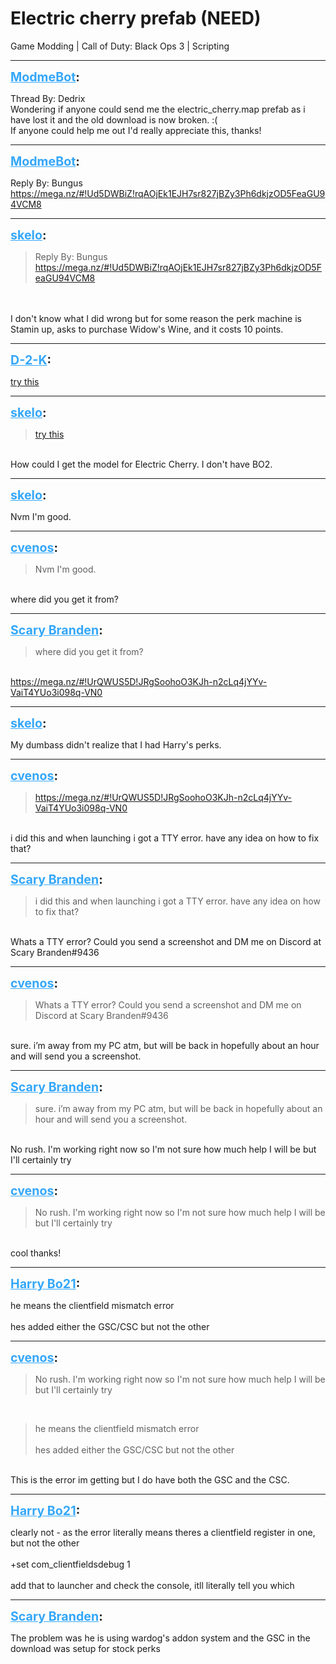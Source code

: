 # Electric cherry prefab (NEED)
Game Modding | Call of Duty: Black Ops 3 | Scripting

---
<strong style="font-size: 1.4em;"><span style="text-decoration: underline;text-decoration-color: #34a7f9;"><span style="color:#34a7f9;">ModmeBot</span></span>:</strong>

<p>Thread By: Dedrix<br />Wondering if anyone could send me the electric_cherry.map prefab as i have lost it and the old download is now broken. :(<br />If anyone could help me out I&#39;d really appreciate this, thanks!</p>

---
<strong style="font-size: 1.4em;"><span style="text-decoration: underline;text-decoration-color: #34a7f9;"><span style="color:#34a7f9;">ModmeBot</span></span>:</strong>

<p>Reply By: Bungus<br /><a href="https://mega.nz/#!Ud5DWBiZ!rqAOjEk1EJH7sr827jBZy3Ph6dkjzOD5FeaGU94VCM8">https://mega.nz/#!Ud5DWBiZ!rqAOjEk1EJH7sr827jBZy3Ph6dkjzOD5FeaGU94VCM8</a></p>

---
<strong style="font-size: 1.4em;"><span style="text-decoration: underline;text-decoration-color: #34a7f9;"><span style="color:#34a7f9;">skelo</span></span>:</strong>

<p><blockquote>Reply By: Bungus<br /><a href="https://mega.nz/#!Ud5DWBiZ!rqAOjEk1EJH7sr827jBZy3Ph6dkjzOD5FeaGU94VCM8">https://mega.nz/#!Ud5DWBiZ!rqAOjEk1EJH7sr827jBZy3Ph6dkjzOD5FeaGU94VCM8</a><br /></blockquote><br /><br />I don&#39;t know what I did wrong but for some reason the perk machine is Stamin up, asks to purchase Widow&#39;s Wine, and it costs 10 points.</p>

---
<strong style="font-size: 1.4em;"><span style="text-decoration: underline;text-decoration-color: #34a7f9;"><span style="color:#34a7f9;">D-2-K</span></span>:</strong>

<p><a href="https://wiki.modme.co/wiki/black_ops_3/basics/Setting-up-perk-machines.html">try this</a></p>

---
<strong style="font-size: 1.4em;"><span style="text-decoration: underline;text-decoration-color: #34a7f9;"><span style="color:#34a7f9;">skelo</span></span>:</strong>

<p><blockquote><a href="https://wiki.modme.co/wiki/black_ops_3/basics/Setting-up-perk-machines.html">try this</a><br /></blockquote><br />How could I get the model for Electric Cherry. I don&#39;t have BO2.</p>

---
<strong style="font-size: 1.4em;"><span style="text-decoration: underline;text-decoration-color: #34a7f9;"><span style="color:#34a7f9;">skelo</span></span>:</strong>

<p>Nvm I&#39;m good.</p>

---
<strong style="font-size: 1.4em;"><span style="text-decoration: underline;text-decoration-color: #34a7f9;"><span style="color:#34a7f9;">cvenos</span></span>:</strong>

<p><blockquote>Nvm I&#39;m good.<br /></blockquote><br />where did you get it from?</p>

---
<strong style="font-size: 1.4em;"><span style="text-decoration: underline;text-decoration-color: #34a7f9;"><span style="color:#34a7f9;">Scary Branden</span></span>:</strong>

<p><blockquote>where did you get it from?<br /></blockquote><br /><a href="https://mega.nz/#!UrQWUS5D!JRgSoohoO3KJh-n2cLq4jYYv-VaiT4YUo3i098q-VN0">https://mega.nz/#!UrQWUS5D!JRgSoohoO3KJh-n2cLq4jYYv-VaiT4YUo3i098q-VN0</a></p>

---
<strong style="font-size: 1.4em;"><span style="text-decoration: underline;text-decoration-color: #34a7f9;"><span style="color:#34a7f9;">skelo</span></span>:</strong>

<p>My dumbass didn&#39;t realize that I had Harry&#39;s perks.</p>

---
<strong style="font-size: 1.4em;"><span style="text-decoration: underline;text-decoration-color: #34a7f9;"><span style="color:#34a7f9;">cvenos</span></span>:</strong>

<p><blockquote><a href="https://mega.nz/#!UrQWUS5D!JRgSoohoO3KJh-n2cLq4jYYv-VaiT4YUo3i098q-VN0">https://mega.nz/#!UrQWUS5D!JRgSoohoO3KJh-n2cLq4jYYv-VaiT4YUo3i098q-VN0</a><br /></blockquote><br />i did this and when launching i got a TTY error. have any idea on how to fix that?</p>

---
<strong style="font-size: 1.4em;"><span style="text-decoration: underline;text-decoration-color: #34a7f9;"><span style="color:#34a7f9;">Scary Branden</span></span>:</strong>

<p><blockquote>i did this and when launching i got a TTY error. have any idea on how to fix that?<br /></blockquote><br />Whats a TTY error? Could you send a screenshot and DM me on Discord at Scary Branden#9436</p>

---
<strong style="font-size: 1.4em;"><span style="text-decoration: underline;text-decoration-color: #34a7f9;"><span style="color:#34a7f9;">cvenos</span></span>:</strong>

<p><blockquote>Whats a TTY error? Could you send a screenshot and DM me on Discord at Scary Branden#9436<br /></blockquote><br />sure. i’m away from my PC atm, but will be back in hopefully about an hour and will send you a screenshot.</p>

---
<strong style="font-size: 1.4em;"><span style="text-decoration: underline;text-decoration-color: #34a7f9;"><span style="color:#34a7f9;">Scary Branden</span></span>:</strong>

<p><blockquote>sure. i’m away from my PC atm, but will be back in hopefully about an hour and will send you a screenshot.<br /></blockquote><br />No rush. I&#39;m working right now so I&#39;m not sure how much help I will be but I&#39;ll certainly try</p>

---
<strong style="font-size: 1.4em;"><span style="text-decoration: underline;text-decoration-color: #34a7f9;"><span style="color:#34a7f9;">cvenos</span></span>:</strong>

<p><blockquote>No rush. I&#39;m working right now so I&#39;m not sure how much help I will be but I&#39;ll certainly try<br /></blockquote><br />cool thanks!</p>

---
<strong style="font-size: 1.4em;"><span style="text-decoration: underline;text-decoration-color: #34a7f9;"><span style="color:#34a7f9;">Harry Bo21</span></span>:</strong>

<p>he means the clientfield mismatch error<br /><br />hes added either the GSC/CSC but not the other</p>

---
<strong style="font-size: 1.4em;"><span style="text-decoration: underline;text-decoration-color: #34a7f9;"><span style="color:#34a7f9;">cvenos</span></span>:</strong>

<p><blockquote>No rush. I&#39;m working right now so I&#39;m not sure how much help I will be but I&#39;ll certainly try<br /></blockquote><br /><blockquote>he means the clientfield mismatch error<br /><br />hes added either the GSC/CSC but not the other<br /></blockquote><br />This is the error im getting but I do have both the GSC and the CSC.</p>

---
<strong style="font-size: 1.4em;"><span style="text-decoration: underline;text-decoration-color: #34a7f9;"><span style="color:#34a7f9;">Harry Bo21</span></span>:</strong>

<p>clearly not - as the error literally means theres a clientfield register in one, but not the other<br /><br />+set com_clientfieldsdebug 1<br /><br />add that to launcher and check the console, itll literally tell you which</p>

---
<strong style="font-size: 1.4em;"><span style="text-decoration: underline;text-decoration-color: #34a7f9;"><span style="color:#34a7f9;">Scary Branden</span></span>:</strong>

<p>The problem was he is using wardog&#39;s addon system and the GSC in the download was setup for stock perks</p>

